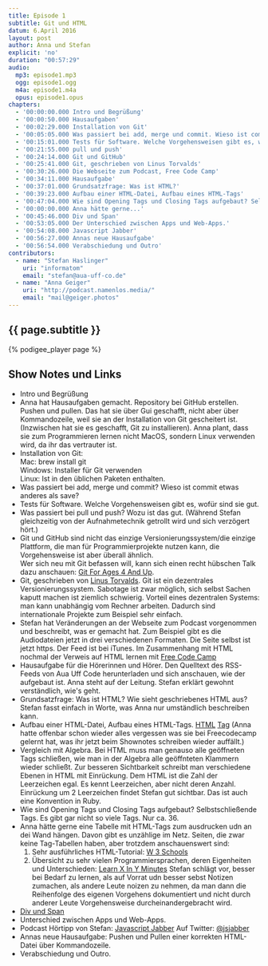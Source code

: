 ```yaml
---
title: Episode 1
subtitle: Git und HTML
datum: 6.April 2016
layout: post
author: Anna und Stefan
explicit: 'no'
duration: "00:57:29"
audio:
  mp3: episode1.mp3
  ogg: episode1.ogg
  m4a: episode1.m4a
  opus: episode1.opus
chapters:
  - '00:00:00.000 Intro und Begrüßung'
  - '00:00:50.000 Hausaufgaben'
  - '00:02:29.000 Installation von Git'
  - '00:05:05.000 Was passiert bei add, merge und commit. Wieso ist commit etwas anderes als save.'
  - '00:15:01.000 Tests für Software. Welche Vorgehensweisen gibt es, wofür sind sie gut.'
  - '00:21:55.000 pull und push'
  - '00:24:14.000 Git und GitHub'
  - '00:25:41.000 Git, geschrieben von Linus Torvalds'
  - '00:30:26.000 Die Webseite zum Podcast, Free Code Camp'
  - '00:34:11.000 Hausaufgabe'
  - '00:37:01.000 Grundsatzfrage: Was ist HTML?'
  - '00:39:23.000 Aufbau einer HTML-Datei, Aufbau eines HTML-Tags'
  - '00:47:04.000 Wie sind Opening Tags und Closing Tags aufgebaut? Selbstschließende Tags.'
  - '00:00:00.000 Anna hätte gerne...'
  - '00:45:46.000 Div und Span'
  - '00:53:05.000 Der Unterschied zwischen Apps und Web-Apps.'
  - '00:54:08.000 Javascript Jabber'
  - '00:56:27.000 Annas neue Hausaufgabe'
  - '00:56:54.000 Verabschiedung und Outro'
contributors:
  - name: "Stefan Haslinger"
    uri: "informatom"
    email: "stefan@aua-uff-co.de"
  - name: "Anna Geiger"
    uri: "http://podcast.namenlos.media/"
    email: "mail@geiger.photos"
---
```


## {{ page.subtitle }}

{% podigee_player page %}

## Show Notes und Links

* Intro und Begrüßung
* Anna hat Hausaufgaben gemacht. Repository bei GitHub erstellen. Pushen und pullen. Das hat sie über Gui geschafft, nicht aber über Kommandozeile, weil sie an der Installation von Git gescheitert ist. (Inzwischen hat sie es geschafft, Git zu installieren). Anna plant, dass sie zum Programmieren lernen nicht MacOS, sondern Linux verwenden wird, da ihr das vertrauter ist.
* Installation von Git:<br/>
  Mac: brew install git<br/>
  Windows: Installer für Git verwenden<br/>
  Linux: Ist in den üblichen Paketen enthalten.
* Was passiert bei add, merge und commit? Wieso ist commit etwas anderes als save?
* Tests für Software. Welche Vorgehensweisen gibt es, wofür sind sie gut.
* Was passiert bei pull und push? Wozu ist das gut. (Während Stefan gleichzeitig von der Aufnahmetechnik getrollt wird und sich verzögert hört.)
* Git und GitHub sind nicht das einzige Versionierungssystem/die einzige Plattform, die man für Programmierprojekte nutzen kann, die Vorgehensweise ist aber überall ähnlich.<br/>
  Wer sich neu mit Git befassen will, kann sich einen recht hübschen Talk dazu anschauen: [Git For Ages 4 And Up](https://www.youtube.com/watch?v=1ffBJ4sVUb4).
* Git, geschrieben von [Linus Torvalds](https://de.wikipedia.org/wiki/Linus_Torvalds). Git ist ein dezentrales Versionierungssystem. Sabotage ist zwar möglich, sich selbst Sachen kaputt machen ist ziemlich schwierig. Vorteil eines dezentralen Systems: man kann unabhängig vom Rechner arbeiten. Dadurch sind internationale Projekte zum Beispiel sehr einfach.
* Stefan hat Veränderungen an der Webseite zum Podcast vorgenommen und beschreibt, was er gemacht hat. Zum Beispiel gibt es die Audiodateien jetzt in drei verschiedenen Formaten. Die Seite selbst ist jetzt https. Der Feed ist bei iTunes. Im Zusammenhang mit HTML nochmal der Verweis auf HTML lernen mit [Free Code Camp](https://www.freecodecamp.com/)
* Hausaufgabe für die Hörerinnen und Hörer. Den Quelltext des RSS-Feeds von Aua Uff Code herunterladen und sich anschauen, wie der aufgebaut ist. Anna steht auf der Leitung. Stefan erklärt gewohnt verständlich, wie's geht.
* Grundsatzfrage: Was ist HTML? Wie sieht geschriebenes HTML aus? Stefan fasst einfach in Worte, was Anna nur umständlich beschreiben kann.
* Aufbau einer HTML-Datei, Aufbau eines HTML-Tags. [HTML](https://de.wikipedia.org/wiki/Hypertext_Markup_Language) [Tag](https://de.wikipedia.org/wiki/Tag_(Informatik)) (Anna hatte offenbar schon wieder alles vergessen was sie bei Freecodecamp gelernt hat, was ihr jetzt beim Shownotes schreiben wieder auffällt.)
* Vergleich mit Algebra. Bei HTML muss man genauso alle geöffneten Tags schließen, wie man in der Algebra alle geöffnteten Klammern wieder schließt. Zur besseren Sichtbarkeit schreibt man verschiedene Ebenen in HTML mit Einrückung. Dem HTML ist die Zahl der Leerzeichen egal. Es kennt Leerzeichen, aber nicht deren Anzahl. Einrückung um 2 Leerzeichen findet Stefan gut sichtbar. Das ist auch eine Konvention in Ruby.
* Wie sind Opening Tags und Closing Tags aufgebaut? Selbstschließende Tags. Es gibt gar nicht so viele Tags. Nur ca. 36.
* Anna hätte gerne eine Tabelle mit HTML-Tags zum ausdrucken udn an dei Wand hängen. Davon gibt es unzählige im Netz. Seiten, die zwar keine Tag-Tabellen haben, aber trotzdem anschauenswert sind: <br/>
  1. Sehr ausführliches HTML-Tutorial: [W 3 Schools](http://www.w3schools.com/) <br/>
  2. Übersicht zu sehr vielen Programmiersprachen, deren Eigenheiten und Unterschieden: [Learn X In Y Minutes](https://learnxinyminutes.com/) Stefan schlägt vor, besser bei Bedarf zu lernen, als auf Vorrat udn besser sebst Notizen zumachen, als andere Leute noizen zu nehmen, da man dann die Reihenfolge des eigenen Vorgehens dokumentiert und nicht durch anderer Leute Vorgehensweise durcheinandergebracht wird.
* [Div und Span](https://en.wikipedia.org/wiki/Span_and_div)
* Unterschied zwischen Apps und Web-Apps.
* Podcast Hörtipp von Stefan: [Javascript Jabber](https://itunes.apple.com/us/podcast/javascript-jabber/id496893300?mt=2) Auf Twitter: [@jsjabber](https://twitter.com/jsjabber)
* Annas neue Hausaufgabe: Pushen und Pullen einer korrekten HTML-Datei über Kommandozeile.
* Verabschiedung und Outro.
